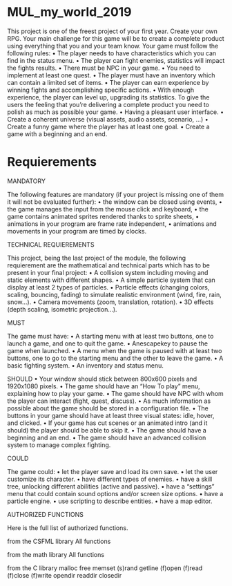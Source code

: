 # MUL_my_world_2019

This project is one of the freest project of your first year. Create your own RPG.
Your main challenge for this game will be to create a complete product using everything that you and your
team know.
Your game must follow the following rules:
        • The player needs to have characteristics which you can find in the status menu.
        • The player can fight enemies, statistics will impact the fights results.
        • There must be NPC in your game.
        • You need to implement at least one quest.
        • The player must have an inventory which can contain a limited set of items.
        • The player can earn experience by winning fights and accomplishing specific actions.
        • With enough experience, the player can level up, upgrading its statistics.
To give the users the feeling that you’re delivering a complete product you need to polish as much as possible
your game.
        • Having a pleasant user interface.
        • Create a coherent universe (visual assets, audio assets, scenario, ...)
        • Create a funny game where the player has at least one goal.
        • Create a game with a beginning and an end.

# Requierements

MANDATORY

The following features are mandatory (if your project is missing one of them it will not be evaluated further):
        • the window can be closed using events,
        • the game manages the input from the mouse click and keyboard,
        • the game contains animated sprites rendered thanks to sprite sheets,
        • animations in your program are frame rate independent,
        • animations and movements in your program are timed by clocks.
    
TECHNICAL REQUIEREMENTS

This project, being the last project of the module, the following requierement are the mathematical and
technical parts which has to be present in your final project:
        • A collision system including moving and static elements with different shapes.
        • A simple particle system that can display at least 2 types of particles.
        • Particle effects (changing colors, scaling, bouncing, fading) to simulate realistic environment (wind,
        fire, rain, snow...).
        • Camera movements (zoom, translation, rotation).
        • 3D effects (depth scaling, isometric projection...).
    
MUST

The game must have:
        • A starting menu with at least two buttons, one to launch a game, and one to quit the game.
        • Anescapekey to pause the game when launched.
        • A menu when the game is paused with at least two buttons, one to go to the starting menu and the
        other to leave the game.
        • A basic fighting system.
        • An inventory and status menu.
    
SHOULD
        • Your window should stick between 800x600 pixels and 1920x1080 pixels.
        • The game should have an “How To play” menu, explaining how to play your game.
        • The game should have NPC with whom the player can interact (fight, quest, discuss).
        • As much information as possible about the game should be stored in a configuration file.
        • The buttons in your game should have at least three visual states: idle, hover, and clicked.
        • If your game has cut scenes or an animated intro (and it should) the player should be able to skip it.
        • The game should have a beginning and an end.
        • The game should have an advanced collision system to manage complex fighting.

COULD

The game could:
        • let the player save and load its own save.
        • let the user customize its character.
        • have different types of enemies.
        • have a skill tree, unlocking different abilities (active and passive).
        • have a “settings” menu that could contain sound options and/or screen size options.
        • have a particle engine.
        • use scripting to describe entities.
        • have a map editor.

AUTHORIZED FUNCTIONS

Here is the full list of authorized functions.

from the CSFML library
All functions

from the math library
All functions

from the C library
malloc  free    memset  (s)rand getline (f)open (f)read (f)close
(f)write    opendir readdir closedir
